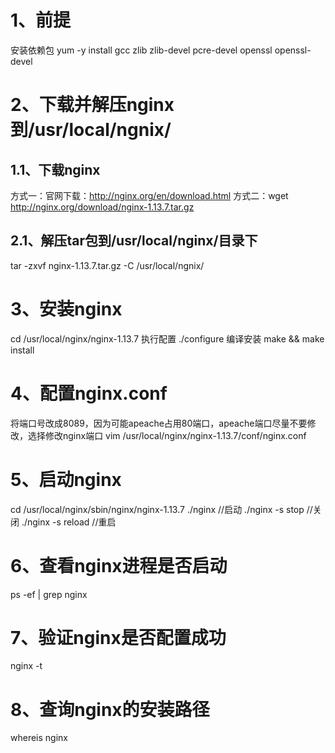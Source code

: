 # 1、前提
安装依赖包
yum -y install gcc zlib zlib-devel pcre-devel openssl openssl-devel

# 2、下载并解压nginx到/usr/local/ngnix/
## 1.1、下载nginx
方式一：官网下载：http://nginx.org/en/download.html
方式二：wget http://nginx.org/download/nginx-1.13.7.tar.gz

## 2.1、解压tar包到/usr/local/nginx/目录下
tar -zxvf nginx-1.13.7.tar.gz -C /usr/local/ngnix/

# 3、安装nginx
cd /usr/local/nginx/nginx-1.13.7
执行配置
./configure
编译安装
make && make install

# 4、配置nginx.conf
将端口号改成8089，因为可能apeache占用80端口，apeache端口尽量不要修改，选择修改nginx端口
vim /usr/local/nginx/nginx-1.13.7/conf/nginx.conf

# 5、启动nginx
cd /usr/local/nginx/sbin/nginx/nginx-1.13.7
./nginx           //启动
./nginx -s stop   //关闭
./nginx -s reload //重启

# 6、查看nginx进程是否启动
ps -ef | grep nginx

# 7、验证nginx是否配置成功
nginx -t

# 8、查询nginx的安装路径
whereis nginx